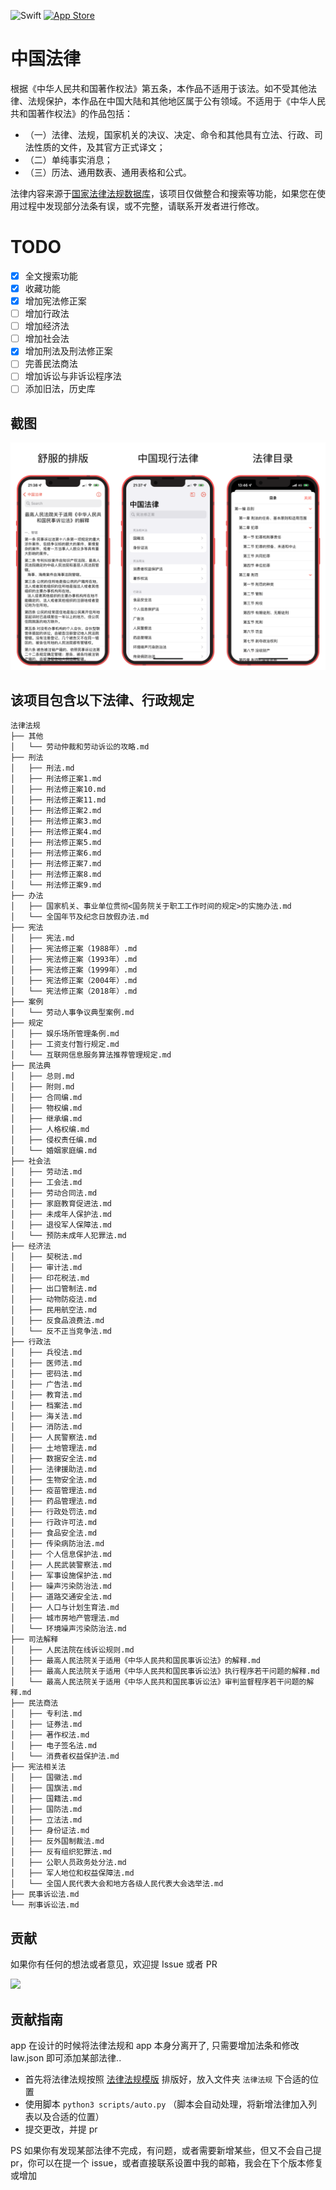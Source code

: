 ![Swift](https://img.shields.io/badge/swift-F54A2A?style=for-the-badge&logo=swift&logoColor=white)
[![App Store](https://img.shields.io/badge/App_Store-0D96F6?style=for-the-badge&logo=app-store&logoColor=white)
](https://apps.apple.com/app/apple-store/id1612953870?pt=124208302&ct=github&mt=8)

# 中国法律

根据《中华人民共和国著作权法》第五条，本作品不适用于该法。如不受其他法律、法规保护，本作品在中国大陆和其他地区属于公有领域。不适用于《中华人民共和国著作权法》的作品包括：
- （一）法律、法规，国家机关的决议、决定、命令和其他具有立法、行政、司法性质的文件，及其官方正式译文；
- （二）单纯事实消息；
- （三）历法、通用数表、通用表格和公式。

法律内容来源于[国家法律法规数据库](https://flk.npc.gov.cn)，该项目仅做整合和搜索等功能，如果您在使用过程中发现部分法条有误，或不完整，请联系开发者进行修改。

# TODO
 - [x] 全文搜索功能
 - [x] 收藏功能
 - [x] 增加宪法修正案
 - [ ] 增加行政法
 - [ ] 增加经济法
 - [ ] 增加社会法
 - [x] 增加刑法及刑法修正案
 - [ ] 完善民法商法
 - [ ] 增加诉讼与非诉讼程序法
 - [ ] 添加旧法，历史库

## 截图
![screenshot1.png](./resources/screenshot1.png)

## 该项目包含以下法律、行政规定
```
法律法规
├── 其他
│   └── 劳动仲裁和劳动诉讼的攻略.md
├── 刑法
│   ├── 刑法.md
│   ├── 刑法修正案1.md
│   ├── 刑法修正案10.md
│   ├── 刑法修正案11.md
│   ├── 刑法修正案2.md
│   ├── 刑法修正案3.md
│   ├── 刑法修正案4.md
│   ├── 刑法修正案5.md
│   ├── 刑法修正案6.md
│   ├── 刑法修正案7.md
│   ├── 刑法修正案8.md
│   └── 刑法修正案9.md
├── 办法
│   ├── 国家机关、事业单位贯彻<国务院关于职工工作时间的规定>的实施办法.md
│   └── 全国年节及纪念日放假办法.md
├── 宪法
│   ├── 宪法.md
│   ├── 宪法修正案（1988年）.md
│   ├── 宪法修正案（1993年）.md
│   ├── 宪法修正案（1999年）.md
│   ├── 宪法修正案（2004年）.md
│   └── 宪法修正案（2018年）.md
├── 案例
│   └── 劳动人事争议典型案例.md
├── 规定
│   ├── 娱乐场所管理条例.md
│   ├── 工资支付暂行规定.md
│   └── 互联网信息服务算法推荐管理规定.md
├── 民法典
│   ├── 总则.md
│   ├── 附则.md
│   ├── 合同编.md
│   ├── 物权编.md
│   ├── 继承编.md
│   ├── 人格权编.md
│   ├── 侵权责任编.md
│   └── 婚姻家庭编.md
├── 社会法
│   ├── 劳动法.md
│   ├── 工会法.md
│   ├── 劳动合同法.md
│   ├── 家庭教育促进法.md
│   ├── 未成年人保护法.md
│   ├── 退役军人保障法.md
│   └── 预防未成年人犯罪法.md
├── 经济法
│   ├── 契税法.md
│   ├── 审计法.md
│   ├── 印花税法.md
│   ├── 出口管制法.md
│   ├── 动物防疫法.md
│   ├── 民用航空法.md
│   ├── 反食品浪费法.md
│   └── 反不正当竞争法.md
├── 行政法
│   ├── 兵役法.md
│   ├── 医师法.md
│   ├── 密码法.md
│   ├── 广告法.md
│   ├── 教育法.md
│   ├── 档案法.md
│   ├── 海关法.md
│   ├── 消防法.md
│   ├── 人民警察法.md
│   ├── 土地管理法.md
│   ├── 数据安全法.md
│   ├── 法律援助法.md
│   ├── 生物安全法.md
│   ├── 疫苗管理法.md
│   ├── 药品管理法.md
│   ├── 行政处罚法.md
│   ├── 行政许可法.md
│   ├── 食品安全法.md
│   ├── 传染病防治法.md
│   ├── 个人信息保护法.md
│   ├── 人民武装警察法.md
│   ├── 军事设施保护法.md
│   ├── 噪声污染防治法.md
│   ├── 道路交通安全法.md
│   ├── 人口与计划生育法.md
│   ├── 城市房地产管理法.md
│   └── 环境噪声污染防治法.md
├── 司法解释
│   ├── 人民法院在线诉讼规则.md
│   ├── 最高人民法院关于适用《中华人民共和国民事诉讼法》的解释.md
│   ├── 最高人民法院关于适用《中华人民共和国民事诉讼法》执行程序若干问题的解释.md
│   └── 最高人民法院关于适用《中华人民共和国民事诉讼法》审判监督程序若干问题的解释.md
├── 民法商法
│   ├── 专利法.md
│   ├── 证券法.md
│   ├── 著作权法.md
│   ├── 电子签名法.md
│   └── 消费者权益保护法.md
├── 宪法相关法
│   ├── 国徽法.md
│   ├── 国旗法.md
│   ├── 国籍法.md
│   ├── 国防法.md
│   ├── 立法法.md
│   ├── 身份证法.md
│   ├── 反外国制裁法.md
│   ├── 反有组织犯罪法.md
│   ├── 公职人员政务处分法.md
│   ├── 军人地位和权益保障法.md
│   └── 全国人民代表大会和地方各级人民代表大会选举法.md
├── 民事诉讼法.md
└── 刑事诉讼法.md
```

## 贡献
如果你有任何的想法或者意见，欢迎提 Issue 或者 PR

<a href="https://github.com/RanKKI/LawRefBook/graphs/contributors">
  <img src="https://contrib.rocks/image?repo=RanKKI/LawRefBook" />
</a>

## 贡献指南
app 在设计的时候将法律法规和 app 本身分离开了, 只需要增加法条和修改 law.json 即可添加某部法律..
- 首先将法律法规按照 [法律法规模版](./法律法规模版.md) 排版好，放入文件夹 `法律法规` 下合适的位置
- 使用脚本 `python3 scripts/auto.py` （脚本会自动处理，将新增法律加入列表以及合适的位置）
- 提交更改，并提 pr

PS 如果你有发现某部法律不完成，有问题，或者需要新增某些，但又不会自己提 pr，你可以在提一个 issue，或者直接联系设置中我的邮箱，我会在下个版本修复或增加
